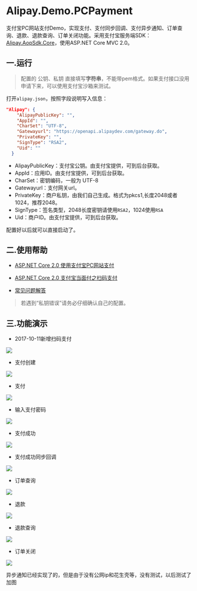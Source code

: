 # Alipay.Demo.PCPayment

支付宝PC网站支付Demo，实现支付、支付同步回调、支付异步通知、订单查询、退款、退款查询、订单关闭功能。采用支付宝服务端SDK：[Alipay.AopSdk.Core](https://github.com/stulzq/Alipay.AopSdk.Core "Alipay.AopSdk.Core")，使用ASP.NET Core MVC 2.0。

## 一.运行

>配置的 公钥、私钥 直接填写**字符串**，不能带pem格式。如果支付接口没用申请下来，可以使用支付宝沙箱来测试。

打开`alipay.json`，按照字段说明写入信息：

````json
"Alipay": {
    "AlipayPublicKey": "",
    "AppId": "",
    "CharSet": "UTF-8",
    "Gatewayurl": "https://openapi.alipaydev.com/gateway.do",
    "PrivateKey": "",
    "SignType": "RSA2",
    "Uid": ""
  }
````
- AlipayPublicKey：支付宝公钥。由支付宝提供，可到后台获取。
- AppId：应用ID。由支付宝提供，可到后台获取。
- CharSet：密钥编码，一般为 UTF-8
- Gatewayurl：支付网关url。
- PrivateKey：商户私钥，由我们自己生成。格式为pkcs1,长度2048或者1024，推荐2048。
- SignType：签名类型，2048长度密钥请使用`RSA2`，1024使用`RSA`
- Uid：商户ID。由支付宝提供，可到后台获取。

配置好以后就可以直接启动了。

## 二.使用帮助

- [ASP.NET Core 2.0 使用支付宝PC网站支付](http://www.cnblogs.com/stulzq/p/7606164.html "ASP.NET Core 2.0 使用支付宝PC网站支付")

- [ASP.NET Core 2.0 支付宝当面付之扫码支付](http://www.cnblogs.com/stulzq/p/7647948.html "ASP.NET Core 2.0 支付宝当面付之扫码支付")

- [常见问题解答](http://www.cnblogs.com/stulzq/p/7873909.html "常见问题解答")

>若遇到“私钥错误”请务必仔细确认自己的配置。

## 三.功能演示

- 2017-10-11新增扫码支付

![](Alipay.Demo.PCPayment/image/scancode.gif)

- 支付创建

![](Alipay.Demo.PCPayment/image/2payorder.jpg)

- 支付

![](Alipay.Demo.PCPayment/image/3pay.jpg)

- 输入支付密码

![](Alipay.Demo.PCPayment/image/4pay.jpg)

- 支付成功

![](Alipay.Demo.PCPayment/image/5paysuccess.jpg)

- 支付成功同步回调

![](Alipay.Demo.PCPayment/image/6paysuccess.jpg)

- 订单查询

![](Alipay.Demo.PCPayment/image/7orderquery.jpg)

- 退款

![](Alipay.Demo.PCPayment/image/8refund.jpg)

- 退款查询

![](Alipay.Demo.PCPayment/image/9refundquery.jpg)

- 订单关闭

![](Alipay.Demo.PCPayment/image/10orderclose.jpg)

异步通知已经实现了的，但是由于没有公网ip和花生壳等，没有测试，以后测试了加图

